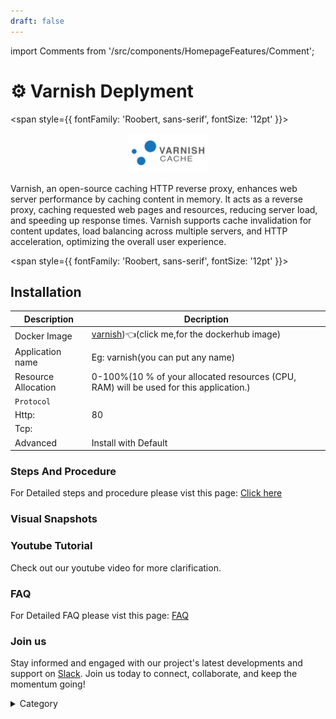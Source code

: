 ```yaml
---
draft: false
---
```

import Comments from '/src/components/HomepageFeatures/Comment';






# ⚙️ Varnish Deplyment

<span style={{ fontFamily: 'Roobert, sans-serif', fontSize: '12pt' }}>

<p align="center">
  <img src="/img/efgg.jpg" alt="Alt Text" width="25%"/>
</p> 

Varnish, an open-source caching HTTP reverse proxy, enhances web server performance by caching content in memory. It acts as a reverse proxy, caching requested web pages and resources, reducing server load, and speeding up response times. Varnish supports cache invalidation for content updates, load balancing across multiple servers, and HTTP acceleration, optimizing the overall user experience.

</span>


<span style={{ fontFamily: 'Roobert, sans-serif', fontSize: '12pt' }}>

## Installation
|  Description          | Decription                                                                                                               | 
| --------------------- | ------                                                                                                                   | 
| Docker Image          |   [ varnish](https://hub.docker.com/\_/varnish))👈(click me,for the dockerhub image)                       |
| Application name      |  Eg: varnish(you can put any name)                                                                                        | 
| Resource Allocation   |  0-100%(10 % of your allocated resources (CPU, RAM) will be used for this application.)                                  | 
| `Protocol`            |                                                                                                                          | 
|  Http:                | 80                                                                                                                     |
|  Tcp:                 |                                                                                                                          | 
|    Advanced           |    Install with Default                                                                                                  |


### Steps And Procedure

For Detailed steps and procedure please vist this page: [Click here](https://techscaleinfinite.github.io/introduction/cloud-float/Steps%20and%20procedure)

### Visual Snapshots



### Youtube Tutorial&#x20;

Check out our youtube video for more clarification.



### FAQ

For Detailed FAQ please vist this page: [FAQ](https://techscaleinfinite.github.io/FAQ)

### Join us

Stay informed and engaged with our project's latest developments and support on [Slack](https://app.slack.com/client/T04QS32JX6E/C04QKEWE146). Join us today to connect, collaborate, and keep the momentum going!&#x20;

<details>

<summary>Category</summary>

Kubernetes, cloud computing, DevOps, cloud services, hosting platform, container orchestration, cloud infrastructure, cloud deployment, cloud management, cloud technology, cloud solutions, varnish

</details>

</span>


<Comments />